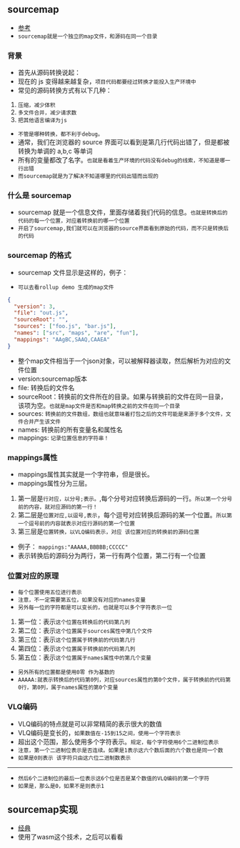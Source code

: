 ## sourcemap

- [参考]("https://www.ruanyifeng.com/blog/2013/01/javascript_source_map.html")
- `sourcemap就是一个独立的map文件，和源码在同一个目录`

### 背景

- 首先从源码转换说起：
- 现在的 js 变得越来越复杂，`项目代码都要经过转换才能投入生产环境中`
- 常见的源码转换方式有以下几种：

1. `压缩，减少体积`
2. `多文件合并，减少请求数`
3. `把其他语言编译为js`

- `不管是哪种转换，都不利于debug。`
- 通常，我们在浏览器的 source 界面可以看到是第几行代码出错了，但是都被转换为单调的 a,b,c 等单词
- 所有的变量都改了名字。`也就是看着生产环境的代码没有debug的线索，不知道是哪一行出错`
- `而sourcemap就是为了解决不知道哪里的代码出错而出现的`

### 什么是 sourcemap

- sourcemap 就是一个信息文件，里面存储着我们代码的信息。`也就是转换后的代码的每一个位置，对应着转换前的哪一个位置`
- `开启了sourcemap,我们就可以在浏览器的source界面看到原始的代码，而不只是转换后的代码`

### sourcemap 的格式

- sourcemap 文件显示是这样的，例子：
* `可以去看rollup demo 生成的map文件`

```json
{
  "version": 3,
  "file": "out.js",
  "sourceRoot": "",
  "sources": ["foo.js", "bar.js"],
  "names": ["src", "maps", "are", "fun"],
  "mappings": "AAgBC,SAAQ,CAAEA"
}
```
* 整个map文件相当于一个json对象，可以被解释器读取，然后解析为对应的文件位置
* version:sourcemap版本
* file: 转换后的文件名
* sourceRoot：转换前的文件所在的目录。如果与转换前的文件在同一目录，该项为空。`也就是map文件是否和map转换之前的文件在同一个目录`
* sources: `转换前的文件数组，数组也就意味着打包之后的文件可能是来源于多个文件，文件合并产生该文件`
* names: 转换前的所有变量名和属性名
* mappings: `记录位置信息的字符串！`

### mappings属性
* mappings属性其实就是一个字符串，但是很长。
* mappings属性分为三层。
1. 第一层是`行对应，以分号;表示。`,每个分号对应转换后源码的一行。`所以第一个分号前的内容，就对应源码的第一行！`
2. 第二层是`位置对应,以逗号,表示`，每个逗号对应转换后源码的某一个位置。`所以第一个逗号前的内容就表示对应行源码的第一个位置`
3. 第三层是`位置转换，以VLQ编码表示，对应 该位置对应的转换前的源码位置`
* 例子：
`mappings:"AAAAA,BBBBB;CCCCC"`
* 表示转换后的源码分为两行，第一行有两个位置，第二行有一个位置

### 位置对应的原理
* `每个位置使用五位进行表示`
* `注意，不一定需要第五位，如果没有对应的names变量`
* `另外每一位的字符都是可以变长的，也就是可以多个字符表示一位`
1. 第一位：表示`这个位置在转换后的代码第几列`
2. 第二位：表示`这个位置属于sources属性中第几个文件`
3. 第三位：表示`这个位置属于转换前的代码第几行`
4. 第四位：表示`这个位置属于转换前的代码第几列`
5. 第五位：表示`这个位置属于names属性中的第几个变量`
* `另外所有的位置都是使用0零 作为基数的`
* `AAAAA:就表示转换后的代码第0列，对应sources属性的第0个文件，属于转换前的代码第0行，第0列，属于names属性的第0个变量`

### VLQ编码
* VLQ编码的特点就是可以非常精简的表示很大的数值
* VLQ编码是变长的，`如果数值在-15到15之间，使用一个字符表示`
* 超出这个范围，那么使用多个字符表示。`规定，每个字符使用6个二进制位表示`
* `注意，第一个二进制位表示是否连续。如果是1表示这六个数后面的六个数也是同一个数`
*  `如果是0则表示 该字符只由这六位二进制数表示`
---
* `然后6个二进制位的最后一位表示这6个位是否是某个数值的VLQ编码的第一个字符`
* `如果是，那么是0，如果不是则表示1`

## sourcemap实现
* [经典]("https://github.com/mozilla/source-map")
* 使用了wasm这个技术，之后可以看看
